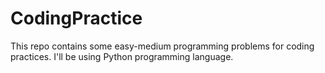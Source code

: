 # CodingPractice
This repo contains some easy-medium programming problems for coding practices. I'll be using Python programming language. 
